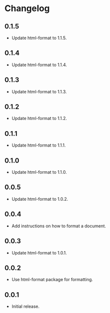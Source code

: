 # Changelog

## 0.1.5

- Update html-format to 1.1.5.

## 0.1.4

- Update html-format to 1.1.4.

## 0.1.3

- Update html-format to 1.1.3.

## 0.1.2

- Update html-format to 1.1.2.

## 0.1.1

- Update html-format to 1.1.1.

## 0.1.0

- Update html-format to 1.1.0.

## 0.0.5

- Update html-format to 1.0.2.

## 0.0.4

- Add instructions on how to format a document.

## 0.0.3

- Update html-format to 1.0.1.

## 0.0.2

- Use html-format package for formatting.

## 0.0.1

- Initial release.
